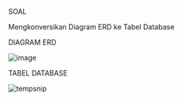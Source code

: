 SOAL

Mengkonversikan Diagram ERD ke Tabel Database


DIAGRAM ERD


![image](https://github.com/natasyanvitaa/Natasya-Novitasari/assets/160209181/2cb9aef3-0360-437a-bf77-5e8ca20c5302)



TABEL DATABASE



![tempsnip](https://github.com/natasyanvitaa/Natasya-Novitasari/assets/160209181/f4d1932e-81ee-4381-83f7-68b8b177ff73)



